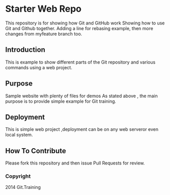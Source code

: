 # Starter Web Repo

This repository is for showing how Git and GitHub work
Showing how to use Git and Github together. Adding a line for rebasing example, then
more changes from myfeature branch too.

## Introduction
This is example to show different parts of the Git repository and various commands using a web project.
## Purpose

Sample website with plenty of files for demos
As stated above , the main purpose is  to provide simple example for Git training.

## Deployment

This is simple web project ,deployment can be on any web serveror even local system.

## How To Contribute

Please fork this repository and then issue Pull Requests for review.

### Copyright

2014 Git.Training